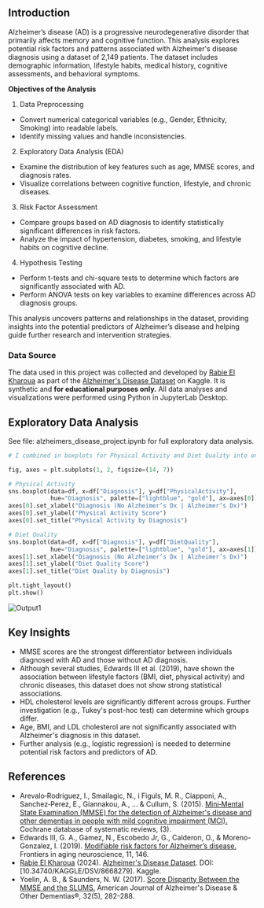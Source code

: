 ## Introduction

Alzheimer’s disease (AD) is a progressive neurodegenerative disorder that primarily affects memory and cognitive function. This analysis explores potential risk factors and patterns associated with Alzheimer's disease diagnosis using a dataset of 2,149 patients. The dataset includes demographic information, lifestyle habits, medical history, cognitive assessments, and behavioral symptoms.

**Objectives of the Analysis**
1. Data Preprocessing
- Convert numerical categorical variables (e.g., Gender, Ethnicity, Smoking) into readable labels.
- Identify missing values and handle inconsistencies.

2. Exploratory Data Analysis (EDA)
- Examine the distribution of key features such as age, MMSE scores, and diagnosis rates.
- Visualize correlations between cognitive function, lifestyle, and chronic diseases.

3. Risk Factor Assessment
- Compare groups based on AD diagnosis to identify statistically significant differences in risk factors.
- Analyze the impact of hypertension, diabetes, smoking, and lifestyle habits on cognitive decline.

4. Hypothesis Testing
- Perform t-tests and chi-square tests to determine which factors are significantly associated with AD.
- Perform ANOVA tests on key variables to examine differences across AD diagnosis groups. 

This analysis uncovers patterns and relationships in the dataset, providing insights into the potential predictors of Alzheimer’s disease and helping guide further research and intervention strategies. 


### Data Source
The data used in this project was collected and developed by [Rabie El Kharoua](https://www.kaggle.com/rabieelkharoua) as part of the [Alzheimer's Disease Dataset](https://www.kaggle.com/datasets/rabieelkharoua/alzheimers-disease-dataset/data) on Kaggle. It is synthetic and **for educational purposes only.** All data analyses and visualizations were performed using Python in JupyterLab Desktop. 

## Exploratory Data Analysis

See file: alzheimers_disease_project.ipynb for full exploratory data analysis. 

```Python
# I combined in boxplots for Physical Activity and Diet Quality into one cell:

fig, axes = plt.subplots(1, 2, figsize=(14, 7))

# Physical Activity
sns.boxplot(data=df, x=df["Diagnosis"], y=df["PhysicalActivity"], 
            hue="Diagnosis", palette=["lightblue", "gold"], ax=axes[0])
axes[0].set_xlabel("Diagnosis (No Alzheimer’s Dx | Alzheimer’s Dx)")
axes[0].set_ylabel("Physical Activity Score")
axes[0].set_title("Physical Activity by Diagnosis")

# Diet Quality
sns.boxplot(data=df, x=df["Diagnosis"], y=df["DietQuality"], 
            hue="Diagnosis", palette=["lightblue", "gold"], ax=axes[1])
axes[1].set_xlabel("Diagnosis (No Alzheimer’s Dx | Alzheimer’s Dx)")
axes[1].set_ylabel("Diet Quality Score")
axes[1].set_title("Diet Quality by Diagnosis")

plt.tight_layout()
plt.show()
```

![Output1](https://github.com/user-attachments/assets/5d425cb7-787e-47e2-b7bc-c1234e748fd2)



## Key Insights
- MMSE scores are the strongest differentiator between individuals diagnosed with AD and those without AD diagnosis.
- Although several studies, Edwards III et al. (2019), have shown the association between lifestyle factors (BMI, diet, physical activity) and chronic diseases, this dataset does not show strong statistical associations.
- HDL cholesterol levels are significantly different across groups. Further investigation (e.g., Tukey's post-hoc test) can determine which groups differ.
- Age, BMI, and LDL cholesterol are not significantly associated with Alzheimer's diagnosis in this dataset.
- Further analysis (e.g., logistic regression) is needed to determine potential risk factors and predictors of AD.


## References

- Arevalo‐Rodriguez, I., Smailagic, N., i Figuls, M. R., Ciapponi, A., Sanchez‐Perez, E., Giannakou, A., ... & Cullum, S. (2015). [Mini‐Mental State Examination (MMSE) for the detection of Alzheimer's disease and other dementias in people with mild cognitive impairment (MCI).](https://www.cochranelibrary.com/cdsr/doi/10.1002/14651858.CD010783.pub2/full) Cochrane database of systematic reviews, (3).
- Edwards III, G. A., Gamez, N., Escobedo Jr, G., Calderon, O., & Moreno-Gonzalez, I. (2019). [Modifiable risk factors for Alzheimer’s disease.](https://www.frontiersin.org/journals/aging-neuroscience/articles/10.3389/fnagi.2019.00146/full) Frontiers in aging neuroscience, 11, 146. 
- [Rabie El Kharoua](https://www.kaggle.com/rabieelkharoua) (2024). [Alzheimer's Disease Dataset](https://www.kaggle.com/datasets/rabieelkharoua/alzheimers-disease-dataset/data). DOI: [10.34740/KAGGLE/DSV/8668279]. Kaggle.
- Yoelin, A. B., & Saunders, N. W. (2017). [Score Disparity Between the MMSE and the SLUMS.](https://journals.sagepub.com/doi/full/10.1177/1533317517705222) American Journal of Alzheimer's Disease & Other Dementias®, 32(5), 282-288.
